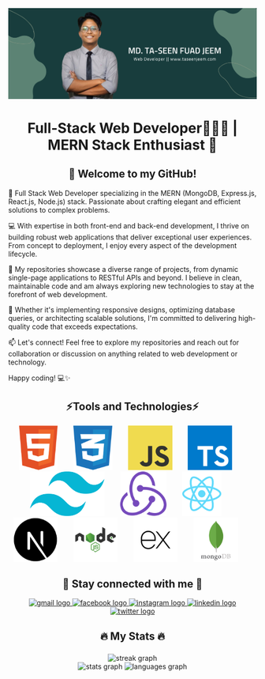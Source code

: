 <a title="Click to open my website" href="https://www.taseenjeem.com/" target="_blank">
<img src="/banner.png" alt="banner"  />
</a>

###

<h1 align="center">Full-Stack Web Developer👨🏽‍💻 | MERN Stack Enthusiast 🚀</h1>

###

<h2 align="center">👋 Welcome to my GitHub!</h2>

<p align="left">
🚀 Full Stack Web Developer specializing in the MERN (MongoDB, Express.js, React.js, Node.js) stack. Passionate about crafting elegant and efficient solutions to complex problems.

💻 With expertise in both front-end and back-end development, I thrive on building robust web applications that deliver exceptional user experiences. From concept to deployment, I enjoy every aspect of the development lifecycle.

🌟 My repositories showcase a diverse range of projects, from dynamic single-page applications to RESTful APIs and beyond. I believe in clean, maintainable code and am always exploring new technologies to stay at the forefront of web development.

🔧 Whether it's implementing responsive designs, optimizing database queries, or architecting scalable solutions, I'm committed to delivering high-quality code that exceeds expectations.

📫 Let's connect! Feel free to explore my repositories and reach out for collaboration or discussion on anything related to web development or technology.

Happy coding! 💻✨</p>

###

<h2 align="center">⚡Tools and Technologies⚡</h2>

<div align="center">
  <img src="/html.svg" height="90" alt="html5 logo"  />
  <img width="24" />
  <img src="/css.svg" height="90" alt="css3 logo"  />
  <img width="24" />
  <img src="/js.svg" height="90" alt="javascript logo"  />
  <img width="24" />
  <img src="/ts.svg" height="90" alt="typescript logo"  />
  <img width="24" />
  <img src="/tailwind.svg" height="90" alt="tailwind logo"  />
  <img width="24" />
  <img src="/redux.svg" height="90" alt="Redux logo"  />
  <img width="24" />
  <img src="/react.svg" height="90" alt="react logo"  />
  <img width="24" />
  <img src="/nextjs.svg" height="90" alt="Next Js logo"  />
  <img width="24" />
  <img src="/node.svg" height="90" alt="Node Js logo"  />
  <img width="24" />
  <img src="/express.svg" height="90" alt="express Js logo"  />
  <img width="24" />
  <img src="/mongo.svg" height="90" alt="mongodb logo"  />
  <img width="24" />
</div>

###

<h2 align="center">🔗 Stay connected with me 🔗</h2>

<div align="center">
  <a href="mailto:mdtaseenfuad@gmail.com" target="_blank">
    <img src="https://img.shields.io/static/v1?message=Email&logo=gmail&label=&color=D14836&logoColor=white&labelColor=&style=for-the-badge" height="35" alt="gmail logo"  />
  </a>
  <a href="https://www.facebook.com/taseenfuadjeem" target="_blank">
    <img src="https://img.shields.io/static/v1?message=Facebook&logo=facebook&label=&color=1877F2&logoColor=white&labelColor=&style=for-the-badge" height="35" alt="facebook logo"  />
  </a>
  <a href="https://www.instagram.com/taseen.jeem/" target="_blank">
    <img src="https://img.shields.io/static/v1?message=Instagram&logo=instagram&label=&color=E4405F&logoColor=white&labelColor=&style=for-the-badge" height="35" alt="instagram logo"  />
  </a>
  <a href="https://www.linkedin.com/in/taseenjeem/" target="_blank">
    <img src="https://img.shields.io/static/v1?message=LinkedIn&logo=linkedin&label=&color=0077B5&logoColor=white&labelColor=&style=for-the-badge" height="35" alt="linkedin logo"  />
  </a>
  <a href="https://twitter.com/taseenjeem" target="_blank">
    <img src="https://img.shields.io/static/v1?message=Twitter&logo=twitter&label=&color=1DA1F2&logoColor=white&labelColor=&style=for-the-badge" height="35" alt="twitter logo"  />
  </a>
</div>

###

<h2 align="center">🔥 My Stats 🔥</h2>

###

<div align="center">
  <img src="https://streak-stats.demolab.com?user=taseenjeem&locale=en&mode=daily&theme=dark&hide_border=false&border_radius=5&order=3" height="220" alt="streak graph"  />
</div>

<div align="center">
   <img src="https://github-readme-stats.vercel.app/api?username=taseenjeem&hide_title=false&hide_rank=false&show_icons=true&include_all_commits=true&count_private=true&disable_animations=false&theme=dracula&locale=en&hide_border=false&order=1" height="150" alt="stats graph"  />
  <img src="https://github-readme-stats.vercel.app/api/top-langs?username=taseenjeem&locale=en&hide_title=false&layout=compact&card_width=320&langs_count=5&theme=dracula&hide_border=false&order=2" height="150" alt="languages graph"  />
</div>

###
